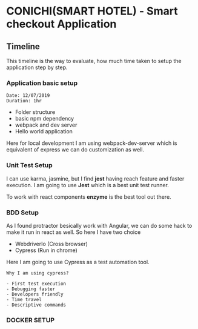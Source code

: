 # CONICHI(SMART HOTEL) - Smart checkout Application

## Timeline

This timeline is the way to evaluate, how much time taken to setup the application step by step.

### Application basic setup

```
Date: 12/07/2019
Duration: 1hr
```

- Folder structure
- basic npm dependency
- webpack and dev server
- Hello world application

Here for local development I am using webpack-dev-server which is equivalent of express we can do customization as well.

### Unit Test Setup

I can use karma, jasmine, but I find **jest** having reach feature and faster execution.
I am going to use **Jest** which is a best unit test runner.

To work with react components **enzyme** is the best tool out there.

### BDD Setup

As I found protractor besically work with Angular, we can do some hack to make it run in react as well. So here I have two choice

- WebdriverIo (Cross browser)
- Cypress (Run in chrome)

Here I am going to use Cypress as a test automation tool.

```
Why I am using cypress?

- First test execution
- Debugging faster
- Developers friendly
- Time travel
- Descriptive commands

```

### DOCKER SETUP
